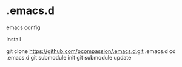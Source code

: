 .emacs.d
========

emacs config

Install

git clone https://github.com/pcompassion/.emacs.d.git .emacs.d
cd .emacs.d
git submodule init
git submodule update


